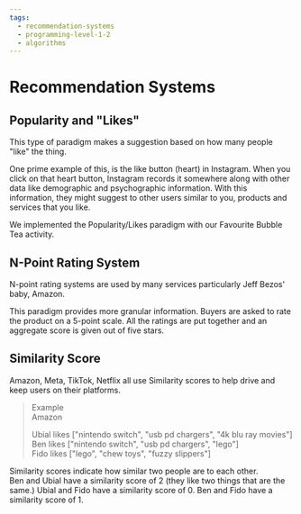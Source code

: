 ```yaml
---
tags:
  - recommendation-systems
  - programming-level-1-2
  - algorithms
---
```

# Recommendation Systems

## Popularity and "Likes"

This type of paradigm makes a suggestion based on 
how many people "like" the thing.

One prime example of this, is the like button (heart) in 
Instagram. When you click on that heart button, Instagram
records it somewhere along with other data like demographic
and psychographic information. With this information,
they might suggest to other users similar to you, products
and services that you like.

We implemented the Popularity/Likes paradigm with our
Favourite Bubble Tea activity.

## N-Point Rating System

N-point rating systems are used by many services
particularly Jeff Bezos' baby, Amazon.

This paradigm provides more granular information.
Buyers are asked to rate the product on a 5-point
scale. All the ratings are put together and an
aggregate score is given out of five stars.

## Similarity Score

Amazon, Meta, TikTok, Netflix all use Similarity scores to help drive
and keep users on their platforms.

> Example  
> Amazon
> 
> Ubial likes ["nintendo switch", "usb pd chargers", "4k blu ray movies"]  
> Ben likes ["nintendo switch", "usb pd chargers", "lego"]  
> Fido likes ["lego", "chew toys", "fuzzy slippers"]  

Similarity scores indicate how similar two people are to each other.  
Ben and Ubial have a similarity score of 2 (they like two things that
are the same.) Ubial and Fido have a similarity score of 0. Ben and
Fido have a similarity score of 1.